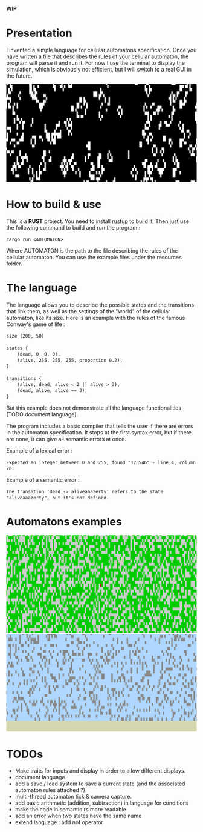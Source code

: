 **WIP**

# Presentation

I invented a simple language for cellular automatons specification. Once you have written a file that describes the rules of your cellular automaton, the program will parse it and run it. For now I use the terminal to display the simulation, which is obviously not efficient, but I will switch to a real GUI in the future.

![Conway's game if life](resources/images/game_of_life.gif)

# How to build & use

This is a **RUST** project. You need to install [rustup](https://doc.rust-lang.org/book/ch01-01-installation.html) to build it. Then just use the following command to build and run the program :
```
cargo run <AUTOMATON>
```
Where AUTOMATON is the path to the file describing the rules of the cellular automaton. You can use the example files under the resources folder.

# The language

The language allows you to describe the possible states and the transitions that link them, as well as the settings of the "world" of the cellular automaton, like its size. Here is an example with the rules of the famous Conway's game of life :
```
size (200, 50)

states {
    (dead, 0, 0, 0),
    (alive, 255, 255, 255, proportion 0.2),
}

transitions {
    (alive, dead, alive < 2 || alive > 3),
    (dead, alive, alive == 3),
}
```
But this example does not demonstrate all the language functionalities (TODO document language).

The program includes a basic compiler that tells the user if there are errors in the automaton specification. It stops at the first syntax error, but if there are none, it can give all semantic errors at once.

Example of a lexical error :
```
Expected an integer between 0 and 255, found "123546" - line 4, column 20.
```

Example of a semantic error :
```
The transition 'dead -> aliveaaazerty' refers to the state "aliveaaazerty", but it's not defined.
```

# Automatons examples

![Virus propagation](resources/images/virus.gif)
![Gravity](resources/images/gravity.gif)

# TODOs

* Make traits for inputs and display in order to allow different displays.
* document language
* add a save / load system to save a current state (and the associated automaton rules attached ?)
* multi-thread automaton tick & camera capture.
* add basic arithmetic (addition, subtraction) in language for conditions
* make the code in semantic.rs more readable
* add an error when two states have the same name
* extend language : add not operator
